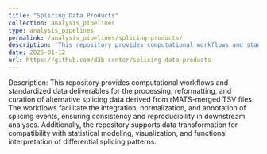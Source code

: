 ```yaml
---
title: "Splicing Data Products"
collection: analysis_pipelines
type: analysis_pipelines
permalink: /analysis_pipelines/splicing-products/
description: 'This repository provides computational workflows and standardized data deliverables for the processing, reformatting, and curation of alternative splicing data derived from rMATS-merged TSV files. The workflows facilitate the integration, normalization, and annotation of splicing events, ensuring consistency and reproducibility in downstream analyses. Additionally, the repository supports data transformation for compatibility with statistical modeling, visualization, and functional interpretation of differential splicing patterns'
date: 2025-01-12
url: https://github.com/d3b-center/splicing-data-products
---
```


Description: This repository provides computational workflows and standardized data deliverables for the processing, reformatting, and curation of alternative splicing data derived from rMATS-merged TSV files. The workflows facilitate the integration, normalization, and annotation of splicing events, ensuring consistency and reproducibility in downstream analyses. Additionally, the repository supports data transformation for compatibility with statistical modeling, visualization, and functional interpretation of differential splicing patterns. 
